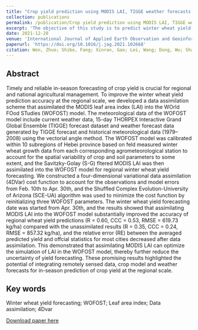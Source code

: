 ```yaml
---
title: "Crop yield prediction using MODIS LAI, TIGGE weather forecasts and WOFOST model: A case study for winter wheat in Hebei, China during 2009–2013"
collection: publications
permalink: /publication/Crop yield prediction using MODIS LAI, TIGGE weather forecasts and WOFOST model A case study for winter wheat in Hebei, China during 2009-2013
excerpt: 'The objective of this study is to predict winter wheat yield at the regional scale and improve the accuracy by assimilating remotely sensed observations.<br/><img src='/images/JAG2021.jpg'>'
date: 2021-12-28
venue: 'International Journal of Applied Earth Observation and Geoinformation'
paperurl: 'https://doi.org/10.1016/j.jag.2021.102668'
citation: Wen, Zhuo; Shibo, Fang; Xinran, Gao; Lei, Wang; Dong, Wu; Shaolong, Fu; Qingling, Wu; Jianxi, Huang. Crop yield prediction using MODIS LAI, TIGGE weather forecasts and WOFOST model A case study for winter wheat in Hebei, China during 2009–2013. International Journal of Applied Earth Observation and Geoinformation, 2022; 106, 102668. 
---
```


## Abstract
Timely and reliable in-season forecasting of crop yield is crucial for regional and national agricultural management. To improve the winter wheat yield prediction accuracy at the regional scale, we developed a data
assimilation scheme that assimilated the MODIS leaf area index (LAI) into the WOrld FOod STudies (WOFOST)
model. The meteorological data of the WOFOST model include current weather data, 15-day THORPEX Interactive Grand Global Ensemble (TIGGE) forecast dataset and weather forecast data generated by TIGGE forecast
and historical meteorological data (1979–2008) using the vectorial angle method. The WOFOST model was
calibrated within 10 subregions of Hebei province based on feld measured winter wheat growth data from each
corresponding agrometeorological station to account for the spatial variability of crop and soil parameters to
some extent, and the Savitzky-Golay (S-G) fltered MODIS LAI was then assimilated into the WOFOST model for
regional winter wheat yield forecasting. We constructed a four-dimensional variational data assimilation (4DVar)
cost function to account for the observations and model errors from Feb. 10th to Apr. 30th, and the Shufﬂed
Complex Evolution-University of Arizona (SCE-UA) algorithm was used to minimize the cost function by reinitializing three WOFOST parameters. The winter wheat yield forecasting date was started from Apr. 30th, and the
results showed that assimilating MODIS LAI into the WOFOST model substantially improved the accuracy of
regional wheat yield predictions (R = 0.60, CCC = 0.53, RMSE = 619.73 kg/ha) compared with the unassimilated results (R = 0.35, CCC = 0.24, RMSE = 857.32 kg/ha), and the relative error (RE) between the averaged
predicted yield and offcial statistics for most cities decreased after data assimilation. This demonstrated that
assimilating MODIS LAI can optimize the simulation of LAI in the WOFOST model, thereby further reduce the
uncertainty of yield forecasting. These promising results highlighted the potential of integrating remotely sensed
data, crop model and weather forecasts for in-season prediction of crop yield at the regional scale.

## Key words
Winter wheat yield forecasting; WOFOST; Leaf area index; Data assimilation; 4Dvar

[Download paper here](https://wenzhuo727.github.io/wen/files/JAG2021.pdf)



